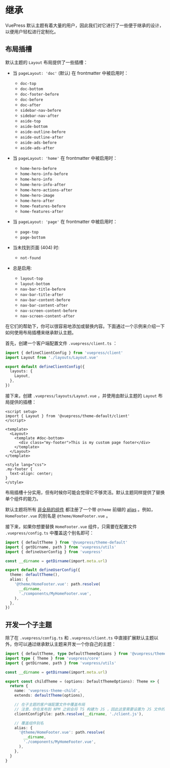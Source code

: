 # 继承

VuePress 默认主题有着大量的用户，因此我们对它进行了一些便于继承的设计，以便用户轻松进行定制化。

## 布局插槽

默认主题的 `Layout` 布局提供了一些插槽：

- 当 `pageLayout: 'doc'` (默认) 在 frontmatter 中被启用时：

  - `doc-top`
  - `doc-bottom`
  - `doc-footer-before`
  - `doc-before`
  - `doc-after`
  - `sidebar-nav-before`
  - `sidebar-nav-after`
  - `aside-top`
  - `aside-bottom`
  - `aside-outline-before`
  - `aside-outline-after`
  - `aside-ads-before`
  - `aside-ads-after`

- 当 `pageLayout: 'home'` 在 frontmatter 中被启用时：

  - `home-hero-before`
  - `home-hero-info-before`
  - `home-hero-info`
  - `home-hero-info-after`
  - `home-hero-actions-after`
  - `home-hero-image`
  - `home-hero-after`
  - `home-features-before`
  - `home-features-after`

- 当 `pageLayout: 'page'` 在 frontmatter 中被启用时：

  - `page-top`
  - `page-bottom`

- 当未找到页面 (404) 时:

  - `not-found`

- 总是启用:
  - `layout-top`
  - `layout-bottom`
  - `nav-bar-title-before`
  - `nav-bar-title-after`
  - `nav-bar-content-before`
  - `nav-bar-content-after`
  - `nav-screen-content-before`
  - `nav-screen-content-after`

在它们的帮助下，你可以很容易地添加或替换内容。下面通过一个示例来介绍一下如何使用布局插槽来继承默认主题。

首先，创建一个客户端配置文件 `.vuepress/client.ts` ：

```ts
import { defineClientConfig } from 'vuepress/client'
import Layout from './layouts/Layout.vue'

export default defineClientConfig({
  layouts: {
    Layout,
  },
})
```

接下来，创建 `.vuepress/layouts/Layout.vue` ，并使用由默认主题的 `Layout` 布局提供的插槽：

```vue
<script setup>
import { Layout } from '@vuepress/theme-default/client'
</script>

<template>
  <Layout>
    <template #doc-bottom>
      <div class="my-footer">This is my custom page footer</div>
    </template>
  </Layout>
</template>

<style lang="css">
.my-footer {
  text-align: center;
}
</style>
```

布局插槽十分实用，但有时候你可能会觉得它不够灵活。默认主题同样提供了替换单个组件的能力。

默认主题将所有 [非全局的组件](https://github.com/vuepress/ecosystem/tree/main/themes/theme-default/src/client/components) 都注册了一个带 `@theme` 前缀的 [alias](https://v2.vuepress.vuejs.org/zh/reference/plugin-api.html#alias) 。例如，`HomeFooter.vue` 的别名是 `@theme/HomeFooter.vue` 。

接下来，如果你想要替换 `HomeFooter.vue` 组件，只需要在配置文件 `.vuepress/config.ts` 中覆盖这个别名即可：

```ts
import { defaultTheme } from '@vuepress/theme-default'
import { getDirname, path } from 'vuepress/utils'
import { defineUserConfig } from 'vuepress'

const __dirname = getDirname(import.meta.url)

export default defineUserConfig({
  theme: defaultTheme(),
  alias: {
    '@theme/HomeFooter.vue': path.resolve(
      __dirname,
      './components/MyHomeFooter.vue',
    ),
  },
})
```

## 开发一个子主题

除了在 `.vuepress/config.ts` 和 `.vuepress/client.ts` 中直接扩展默认主题以外，你可以通过继承默认主题来开发一个你自己的主题：

```ts
import { defaultTheme, type DefaultThemeOptions } from '@vuepress/theme-default'
import type { Theme } from 'vuepress/core'
import { getDirname, path } from 'vuepress/utils'

const __dirname = getDirname(import.meta.url)

export const childTheme = (options: DefaultThemeOptions): Theme => {
  return {
    name: 'vuepress-theme-child',
    extends: defaultTheme(options),

    // 在子主题的客户端配置文件中覆盖布局
    // 注意，你在发布到 NPM 之前会将 TS 构建为 JS ，因此这里需要设置为 JS 文件的路径
    clientConfigFile: path.resolve(__dirname, './client.js'),

    // 覆盖组件别名
    alias: {
      '@theme/HomeFooter.vue': path.resolve(
        __dirname,
        './components/MyHomeFooter.vue',
      ),
    },
  }
}
```
